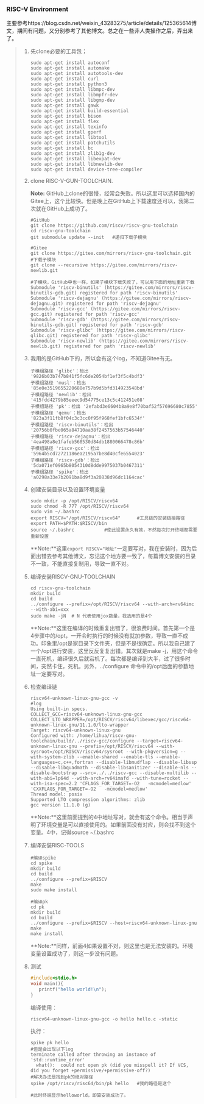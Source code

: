 ### RISC-V Environment

主要参考https://blog.csdn.net/weixin_43283275/article/details/125365614博文，期间有问题，又分别参考了其他博文。总之在一些非人类操作之后，弄出来了。



> 1. 先clone必要的工具包；
>
>    ```shell
>    sudo apt-get install autoconf 
>    sudo apt-get install automake 
>    sudo apt-get install autotools-dev 
>    sudo apt-get install curl 
>    sudo apt-get install python3 
>    sudo apt-get install libmpc-dev 
>    sudo apt-get install libmpfr-dev 
>    sudo apt-get install libgmp-dev 
>    sudo apt-get install gawk 
>    sudo apt-get install build-essential 
>    sudo apt-get install bison 
>    sudo apt-get install flex 
>    sudo apt-get install texinfo 
>    sudo apt-get install gperf 
>    sudo apt-get install libtool 
>    sudo apt-get install patchutils 
>    sudo apt-get install bc 
>    sudo apt-get install zlib1g-dev 
>    sudo apt-get install libexpat-dev
>    sudo apt-get install libnewlib-dev
>    sudo apt-get install device-tree-compiler
>    ```
>
> 2. clone RISC-V-GUN-TOOLCHAIN.
>
>    **Note:** GitHub上clone的很慢，经常会失败。所以这里可以选择国内的Gitee上，这个比较快。但是晚上在GitHub上下载速度还可以，我第二次就在GitHub上成功了。
>
>    ```shell
>    #GitHub 
>    git clone https://github.com/riscv/riscv-gnu-toolchain
>    cd riscv-gnu-toolchain
>    git submodule update --init   #递归下载子模块
>    ```
>
>    
>
>    ```shell	
>    #Gitee
>    git clone https://gitee.com/mirrors/riscv-gnu-toolchain.git
>    #下载子模块
>    git clone --recursive https://gitee.com/mirrors/riscv-newlib.git 
>    
>    #子模块，GitHub中也一样，如果子模块下载失败了，可以用下面的地址重新下载
>    Submodule 'riscv-binutils' (https://gitee.com/mirrors/riscv-binutils-gdb.git) registered for path 'riscv-binutils'
>    Submodule 'riscv-dejagnu' (https://gitee.com/mirrors/riscv-dejagnu.git) registered for path 'riscv-dejagnu'
>    Submodule 'riscv-gcc' (https://gitee.com/mirrors/riscv-gcc.git) registered for path 'riscv-gcc'
>    Submodule 'riscv-gdb' (https://gitee.com/mirrors/riscv-binutils-gdb.git) registered for path 'riscv-gdb'
>    Submodule 'riscv-glibc' (https://gitee.com/mirrors/riscv-glibc.git) registered for path 'riscv-glibc'
>    Submodule 'riscv-newlib' (https://gitee.com/mirrors/riscv-newlib.git) registered for path 'riscv-newlib'
>    
>    ```
>
> 3. 我用的是GitHub下的，所以会有这个log，不知道Gitee有无。
>
>    ```shell
>    子模组路径 'glibc'：检出 '9826b03b747b841f5fc6de2054bf1ef3f5c4bdf3'
>    子模组路径 'musl'：检出 '85e0e3519655220688e757b9d5bfd314923548bd'
>    子模组路径 'newlib'：检出 '415fdd4279b85eeec9d54775ce13c5c412451e08'
>    子模组路径 'pk'：检出 '2efabd3e6604b8a9e8f70baf52f57696680c7855'
>    子模组路径 'qemu'：检出 '823a3f11fb8f04c3c3cc0f95f968fef1bfc6534f'
>    子模组路径 'riscv-binutils'：检出 '20756b0fbe065a84710aa38f2457563b57546440'
>    子模组路径 'riscv-dejagnu'：检出 '4ea498a8e1fafeb568530d84db1880066478c86b'
>    子模组路径 'riscv-gcc'：检出 '5964b5cd72721186ea2195a7be8d40cfe6554023'
>    子模组路径 'riscv-gdb'：检出 '5da071ef0965b8054310d8dde9975037b0467311'
>    子模组路径 'spike'：检出 'a0298a33e7b2091ba8d9f3a20838d96dc1164cac'
>    ```
>
> 4. 创建安装目录以及设置环境变量
>
>    ```shell
>    sudo mkdir -p /opt/RISCV/riscv64
>    sudo chmod -R 777 /opt/RISCV/riscv64 	
>    sudo vim ~/.bashrc
>    export RISCV="/opt/RISCV/riscv64"    	#工具链的安装链接路径
>    export PATH=$PATH:$RISCV/bin 
>    source ~/.bashrc     		#使此设置永久有效，不然每次打开终端都需要重新设置
>    ```
>
>    **Note:**这里`export RISCV="地址"`一定要写对，我在安装时，因为后面出错去参考其他博文，忘记这个地方要一致了，每篇博文安装的目录不一致，不能直接复制用，导致一直不对。
>
> 5. 编译安装RISCV-GNU-TOOLCHAIN
>
>    ```shell
>    cd riscv-gnu-toolchain
>    mkdir build
>    cd build
>    ../configure --prefix=/opt/RISCV/riscv64 --with-arch=rv64imc --with-abi=xxx
>    sudo make -jN  # N 代表使用jox数量，我选用的是4个
>    ```
>
>    **Note:**这里在编译的时候重复出错了，很浪费时间。首先第一个是4步骤中的/opt，一开会时执行的时候没有就加参数，导致一直不成功。印象里/opt是家目录下文件夹，但是不是很确定。所以我自己建了一个/opt进行安装，这里反反复复出错。其次就是make -j，用这个命令一直死机，编译很久后就宕机了。每次都是编译到大半，过了很多时间，突然卡住，死机。另外，../configure 命令中的/opt后面的参数地址一定要写对。
>
> 6. 检查编译链
>
>    ```shell
>    riscv64-unknown-linux-gnu-gcc -v
>    #log
>    Using built-in specs.
>    COLLECT_GCC=riscv64-unknown-linux-gnu-gcc
>    COLLECT_LTO_WRAPPER=/opt/RISCV/riscv64/libexec/gcc/riscv64-unknown-linux-gnu/11.1.0/lto-wrapper
>    Target: riscv64-unknown-linux-gnu
>    Configured with: /home/lihua/riscv-gnu-toolchain/build/../riscv-gcc/configure --target=riscv64-unknown-linux-gnu --prefix=/opt/RISCV/riscv64 --with-sysroot=/opt/RISCV/riscv64/sysroot --with-pkgversion=g --with-system-zlib --enable-shared --enable-tls --enable-languages=c,c++,fortran --disable-libmudflap --disable-libssp --disable-libquadmath --disable-libsanitizer --disable-nls --disable-bootstrap --src=../../riscv-gcc --disable-multilib --with-abi=lp64d --with-arch=rv64imafd --with-tune=rocket --with-isa-spec=2.2 'CFLAGS_FOR_TARGET=-O2   -mcmodel=medlow' 'CXXFLAGS_FOR_TARGET=-O2   -mcmodel=medlow'
>    Thread model: posix
>    Supported LTO compression algorithms: zlib
>    gcc version 11.1.0 (g) 
>    
>    ```
>
>    **Note:**这里前面提到的4中地址写对，就会有这个命令。相当于声明了环境变量是可以直接使用的。如果前面没有对应，则会找不到这个变量。4中，记得source ~/.bashrc
>
> 7. 编译安装RISC-TOOLS
>
>    ```shell
>    #编译spike
>    cd spike 
>    mkdir build 
>    cd build 
>    ../configure --prefix=$RISCV
>    make
>    sudo make install 	
>    
>    #编译pk
>    cd pk
>    mkdir build
>    cd build
>    ../configure --prefix=$RISCV --host=riscv64-unknown-linux-gnu
>    make 
>    make install
>    
>    ```
>
>    **Note:**同样，前面4如果设置不对，则这里也是无法安装的。环境变量设置成功了，则这一步没有问题。
>
> 8. 测试
>
>    ```c
>    #include<stdio.h>
>    void main(){
>    	printf("hello world!\n");
>    }
>    
>    ```
>
>    编译使用：
>
>    ```shell
>    riscv64-unknown-linux-gnu-gcc -o hello hello.c -static
>    
>    ```
>
>    执行：
>
>    ```shell
>    spike pk hello
>    #但是会出现以下log
>    terminate called after throwing an instance of 'std::runtime_error'
>      what():  could not open pk (did you misspell it? If VCS, did you forget +permissive/+permissive-off?)
>    #解决办法是找到pk的绝对路径
>    spike /opt/riscv/risc64/bin/pk hello   #我的路径是这个
>    
>    #此时终端显示helloworld，即算安装成功了。
>    ```
>
>    